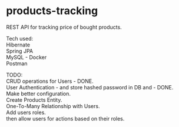 # products-tracking
REST API for tracking price of bought products.

Tech used:  
Hibernate  
Spring JPA  
MySQL - Docker  
Postman  

TODO:  
CRUD operations for Users - DONE.  
User Authentication - and store hashed password in DB and - DONE.  
Make better configuration.  
Create Products Entity.  
One-To-Many Relationship with Users.  
Add users roles.  
then allow users for actions based on their roles.  
